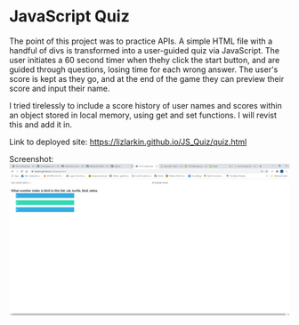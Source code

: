 # JavaScript Quiz

The point of this project was to practice APIs. A simple HTML file with a handful of divs is transformed into
a user-guided quiz via JavaScript. The user initiates a 60 second timer when thehy click the start button, and
are guided through questions, losing time for each wrong answer. The user's score is kept as they go, and at the
end of the game they can preview their score and input their name.

I tried tirelessly to include a score history of user names and scores within an object stored in local
memory, using get and set functions. I will revist this and add it in.

Link to deployed site: https://lizlarkin.github.io/JS_Quiz/quiz.html

Screenshot:
<img src="QuizScreenshot.png">


